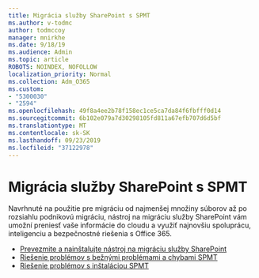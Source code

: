 ```yaml
---
title: Migrácia služby SharePoint s SPMT
ms.author: v-todmc
author: todmccoy
manager: mnirkhe
ms.date: 9/18/19
ms.audience: Admin
ms.topic: article
ROBOTS: NOINDEX, NOFOLLOW
localization_priority: Normal
ms.collection: Adm_O365
ms.custom:
- "5300030"
- "2594"
ms.openlocfilehash: 49f8a4ee2b78f158ec1ce5ca7da84f6fbfff0d14
ms.sourcegitcommit: 6b102e079a7d30298105fd811a67efb707d6d5bf
ms.translationtype: MT
ms.contentlocale: sk-SK
ms.lasthandoff: 09/23/2019
ms.locfileid: "37122978"
---
```

# <a name="sharepoint-migration-with-spmt"></a>Migrácia služby SharePoint s SPMT

Navrhnuté na použitie pre migráciu od najmenšej množiny súborov až po rozsiahlu podnikovú migráciu, nástroj na migráciu služby SharePoint vám umožní preniesť vaše informácie do cloudu a využiť najnovšiu spoluprácu, inteligenciu a bezpečnostné riešenia s Office 365.

- [Prevezmite a nainštalujte nástroj na migráciu služby SharePoint](https://docs.microsoft.com/sharepointmigration/introducing-the-sharepoint-migration-tool)
- [Riešenie problémov s bežnými problémami a chybami SPMT](https://docs.microsoft.com/sharepointmigration/troubleshooting-common-spmt-issues)
- [Riešenie problémov s inštaláciou SPMT](https://docs.microsoft.com/sharepointmigration/spmt-install-issues#troubleshooting-spmt-installation-issues)
